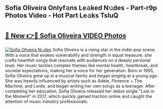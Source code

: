 ## Sofia Oliveira Onlyf𝚊ns Le𝚊ked N𝚞des - Part-r9p Photos Video - Hot Part Le𝚊ks TsIuQ

# <h2><a href="http://ac11981.deff.icu/?id=Sofia+Oliveira">🔗 New 👉🔴 Sofia Oliveira VIDEO Photos</a></h2>

[![Sofia Oliveira N𝚞des](https://i.imgur.com/rIISA9y.gif)](http://ac11981.deff.icu/?id=Sofia+Oliveira)
Sofia Oliveira is a rising star in the indie-pop scene. With a voice that evokes vulnerability and strength in equal measure, she crafts heartfelt songs that resonate with audiences on a deeply personal level. Her music tackles complex themes like mental health, heartbreak, and societal expectations, making her a voice for her generation. Born in 1995, Sofia Oliveira grew up in a musical family and began singing at a young age. She was heavily influenced by artists such as Adele, Florence + The Machine, and Lorde, and began writing her own songs as a teenager. After completing her education, Sofia Oliveira released her debut single "Lost in the Moment" in 2017, which quickly gained traction online and caught the attention of music industry professionals.
